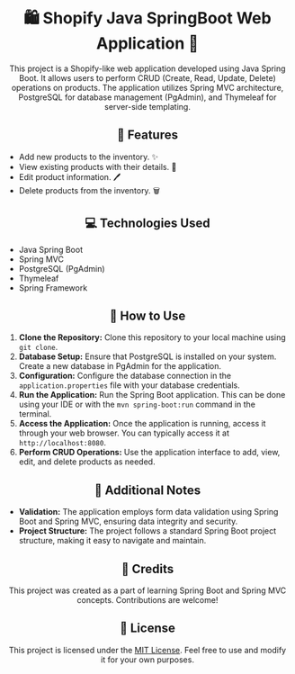 <h1 align="center">🛍️ Shopify Java SpringBoot Web Application 🌱</h1>

<p align="center">This project is a Shopify-like web application developed using Java Spring Boot. It allows users to perform CRUD (Create, Read, Update, Delete) operations on products. The application utilizes Spring MVC architecture, PostgreSQL for database management (PgAdmin), and Thymeleaf for server-side templating.</p>

<h2 align="center">🚀 Features</h2>

<ul>
  <li>Add new products to the inventory. ✨</li>
  <li>View existing products with their details. 📄</li>
  <li>Edit product information. 🖊️</li>
  <li>Delete products from the inventory. 🗑️</li>
</ul>

<h2 align="center">💻 Technologies Used</h2>

<ul>
  <li>Java Spring Boot</li>
  <li>Spring MVC</li>
  <li>PostgreSQL (PgAdmin)</li>
  <li>Thymeleaf</li>
  <li>Spring Framework</li>
</ul>

<h2 align="center">🔧 How to Use</h2>

<ol>
  <li><strong>Clone the Repository:</strong> Clone this repository to your local machine using <code>git clone</code>.</li>
  <li><strong>Database Setup:</strong> Ensure that PostgreSQL is installed on your system. Create a new database in PgAdmin for the application.</li>
  <li><strong>Configuration:</strong> Configure the database connection in the <code>application.properties</code> file with your database credentials.</li>
  <li><strong>Run the Application:</strong> Run the Spring Boot application. This can be done using your IDE or with the <code>mvn spring-boot:run</code> command in the terminal.</li>
  <li><strong>Access the Application:</strong> Once the application is running, access it through your web browser. You can typically access it at <code>http://localhost:8080</code>.</li>
  <li><strong>Perform CRUD Operations:</strong> Use the application interface to add, view, edit, and delete products as needed.</li>
</ol>

<h2 align="center">📝 Additional Notes</h2>

<ul>
  <li><strong>Validation:</strong> The application employs form data validation using Spring Boot and Spring MVC, ensuring data integrity and security.</li>
  <li><strong>Project Structure:</strong> The project follows a standard Spring Boot project structure, making it easy to navigate and maintain.</li>
</ul>

<h2 align="center">🙏 Credits</h2>

<p align="center">This project was created as a part of learning Spring Boot and Spring MVC concepts. Contributions are welcome!</p>

<h2 align="center">📄 License</h2>

<p align="center">This project is licensed under the <a href="LICENSE">MIT License</a>. Feel free to use and modify it for your own purposes.</p>
